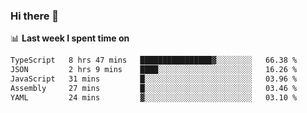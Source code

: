 ### Hi there 👋

<!--
**DBvc/DBvc** is a ✨ _special_ ✨ repository because its `README.md` (this file) appears on your GitHub profile.

Here are some ideas to get you started:

- 🔭 I’m currently working on ...
- 🌱 I’m currently learning ...
- 👯 I’m looking to collaborate on ...
- 🤔 I’m looking for help with ...
- 💬 Ask me about ...
- 📫 How to reach me: ...
- 😄 Pronouns: ...
- ⚡ Fun fact: ...
-->

📊 **Last week I spent time on**
<!--START_SECTION:waka-->

```txt
TypeScript   8 hrs 47 mins   ████████████████▓░░░░░░░░   66.38 %
JSON         2 hrs 9 mins    ████░░░░░░░░░░░░░░░░░░░░░   16.26 %
JavaScript   31 mins         █░░░░░░░░░░░░░░░░░░░░░░░░   03.96 %
Assembly     27 mins         █░░░░░░░░░░░░░░░░░░░░░░░░   03.46 %
YAML         24 mins         ▓░░░░░░░░░░░░░░░░░░░░░░░░   03.10 %
```

<!--END_SECTION:waka-->

